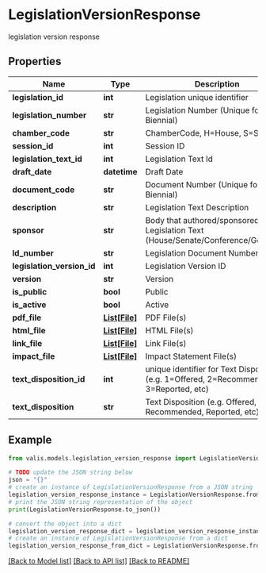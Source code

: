 # LegislationVersionResponse

legislation version response

## Properties

Name | Type | Description | Notes
------------ | ------------- | ------------- | -------------
**legislation_id** | **int** | Legislation unique identifier | [optional] 
**legislation_number** | **str** | Legislation Number (Unique for each Biennial) | [optional] 
**chamber_code** | **str** | ChamberCode, H&#x3D;House, S&#x3D;Senate | [optional] 
**session_id** | **int** | Session ID | [optional] 
**legislation_text_id** | **int** | Legislation Text Id | [optional] 
**draft_date** | **datetime** | Draft Date | [optional] 
**document_code** | **str** | Document Number (Unique for each Biennial) | [optional] 
**description** | **str** | Legislation Text Description | [optional] 
**sponsor** | **str** | Body that authored/sponsored the Legislation Text (House/Senate/Conference/Governor) | [optional] 
**ld_number** | **str** | Legislation Document Number | [optional] 
**legislation_version_id** | **int** | Legislation Version ID | [optional] 
**version** | **str** | Version | [optional] 
**is_public** | **bool** | Public | [optional] 
**is_active** | **bool** | Active | [optional] 
**pdf_file** | [**List[File]**](File.md) | PDF File(s) | [optional] 
**html_file** | [**List[File]**](File.md) | HTML File(s) | [optional] 
**link_file** | [**List[File]**](File.md) | Link File(s) | [optional] 
**impact_file** | [**List[File]**](File.md) | Impact Statement File(s) | [optional] 
**text_disposition_id** | **int** | unique identifier for Text Disposition (e.g. 1&#x3D;Offered, 2&#x3D;Recommended, 3&#x3D;Reported, etc) | [optional] 
**text_disposition** | **str** | Text Disposition (e.g. Offered, Recommended, Reported, etc) | [optional] 

## Example

```python
from valis.models.legislation_version_response import LegislationVersionResponse

# TODO update the JSON string below
json = "{}"
# create an instance of LegislationVersionResponse from a JSON string
legislation_version_response_instance = LegislationVersionResponse.from_json(json)
# print the JSON string representation of the object
print(LegislationVersionResponse.to_json())

# convert the object into a dict
legislation_version_response_dict = legislation_version_response_instance.to_dict()
# create an instance of LegislationVersionResponse from a dict
legislation_version_response_from_dict = LegislationVersionResponse.from_dict(legislation_version_response_dict)
```
[[Back to Model list]](../README.md#documentation-for-models) [[Back to API list]](../README.md#documentation-for-api-endpoints) [[Back to README]](../README.md)


